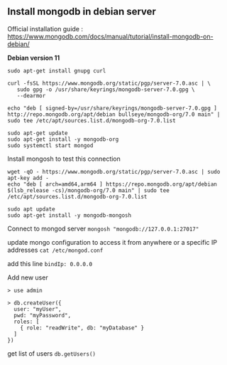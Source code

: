 ## Install mongodb in debian server

Official installation guide : https://www.mongodb.com/docs/manual/tutorial/install-mongodb-on-debian/

**Debian version 11**

```shell
sudo apt-get install gnupg curl

curl -fsSL https://www.mongodb.org/static/pgp/server-7.0.asc | \
   sudo gpg -o /usr/share/keyrings/mongodb-server-7.0.gpg \
   --dearmor
   
echo "deb [ signed-by=/usr/share/keyrings/mongodb-server-7.0.gpg ] http://repo.mongodb.org/apt/debian bullseye/mongodb-org/7.0 main" | sudo tee /etc/apt/sources.list.d/mongodb-org-7.0.list

sudo apt-get update
sudo apt-get install -y mongodb-org
sudo systemctl start mongod
```


Install mongosh to test this connection

```shell
wget -qO - https://www.mongodb.org/static/pgp/server-7.0.asc | sudo apt-key add -
echo "deb [ arch=amd64,arm64 ] https://repo.mongodb.org/apt/debian $(lsb_release -cs)/mongodb-org/7.0 main" | sudo tee /etc/apt/sources.list.d/mongodb-org-7.0.list

sudo apt update
sudo apt-get install -y mongodb-mongosh
```

Connect to mongod server `mongosh "mongodb://127.0.0.1:27017"`

update mongo configuration to access it from anywhere or a specific IP addresses `cat /etc/mongod.conf`

add this line `bindIp: 0.0.0.0`

Add new user

```shell
> use admin

> db.createUser({
  user: "myUser",
  pwd: "myPassword",
  roles: [
    { role: "readWrite", db: "myDatabase" }
  ]
})
```

get list of users `db.getUsers()`